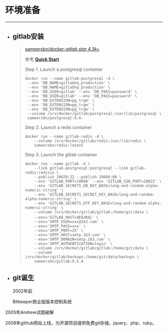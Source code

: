 # 环境准备

---

* ## gitlab安装

  > [sameersbn\/docker-](https://github.com/sameersbn/docker-gitlab)_[gitlab    star 4.3k+](https://github.com/sameersbn/docker-gitlab)_
  > 
  > 参考 **[Quick Start](https://github.com/sameersbn/docker-gitlab#quick-start)**
  > 
  > Step 1. Launch a postgresql container
  > 
  > ```
  > docker run --name gitlab-postgresql -d \
  >  --env 'DB_NAME=gitlabhq_production' \ 
  >  --env 'DB_NAME=gitlabhq_production' \ 
  >  --env 'DB_USER=gitlab' --env 'DB_PASS=password' \ 
  >  --env 'DB_USER=gitlab' --env 'DB_PASS=password' \ 
  >  --env 'DB_EXTENSION=pg_trgm' \ 
  >  --env 'DB_EXTENSION=pg_trgm' \ 
  >  --env 'DB_EXTENSION=pg_trgm' \ 
  >  --volume /srv/docker/gitlab/postgresql:/var/lib/postgresql \
  >  sameersbn/postgresql:9.6- 
  > ```
  > 
  > Step 2. Launch a redis container
  > 
  > ```
  > docker run --name gitlab-redis -d \
  >     --volume /srv/docker/gitlab/redis:/var/lib/redis \
  >     sameersbn/redis:latest
  > ```
  > 
  > Step 3. Launch the gitlab container
  > 
  > ```
  > docker run --name gitlab -d \
  >     --link gitlab-postgresql:postgresql --link gitlab-redis:redisio \
  >     --publish 10020:22 --publish 10080:80 \
  >     --env 'GITLAB_PORT=10080' --env 'GITLAB_SSH_PORT=10022' \
  >     --env 'GITLAB_SECRETS_DB_KEY_BASE=long-and-random-alpha-numeric-string' \
  >     --env 'GITLAB_SECRETS_SECRET_KEY_BASE=long-and-random-alpha-numeric-string' \
  >     --env 'GITLAB_SECRETS_OTP_KEY_BASE=long-and-random-alpha-numeric-string' \
  >     --volume /srv/docker/gitlab/gitlab:/home/git/data \
  >     --env='GITLAB_HOST=域名地址' \
  >     --env='SMTP_USER=xxx@163.com' \
  >     --env='SMTP_PASS=xxx' \
  >     --env='SMTP_PORT=25' \
  >     --env='SMTP_HOST=smtp.163.com' \
  >     --env='SMTP_DOMAIN=smtp.163.com' \
  >     --env='SMTP_AUTHENTICATION=login' \
  >     --volume /srv/docker/gitlab/gitlab:/home/git/data \
  >     --volume /srv/docker/gitlab/backups:/home/git/data/backups \
  >     sameersbn/gitlab:9.5.4
  > ```


* ## git诞生

  2002年前

  Bitkeeper商业版版本控制系统


2005年Andrew试图破解

2008年github网站上线，为开源项目提供免费git存储，jquery、php、ruby。

